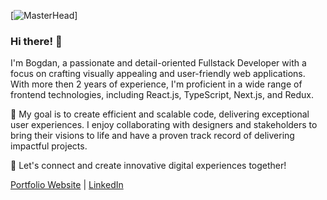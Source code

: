 [![MasterHead](https://developers.giphy.com/branch/master/static/api-512d36c09662682717108a38bbb5c57d.gif)]

### Hi there! 👋

I'm Bogdan, a passionate and detail-oriented Fullstack Developer with a focus on crafting visually appealing and user-friendly web applications. With more then 2 years of experience, I'm proficient in a wide range of frontend technologies, including React.js, TypeScript, Next.js, and Redux.

🚀 My goal is to create efficient and scalable code, delivering exceptional user experiences. I enjoy collaborating with designers and stakeholders to bring their visions to life and have a proven track record of delivering impactful projects.

🌟 Let's connect and create innovative digital experiences together!

[Portfolio Website](your-portfolio-website-link) | [LinkedIn](your-linkedin-profile-link)
